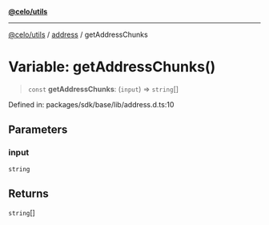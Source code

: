 [**@celo/utils**](../../README.md)

***

[@celo/utils](../../README.md) / [address](../README.md) / getAddressChunks

# Variable: getAddressChunks()

> `const` **getAddressChunks**: (`input`) => `string`[]

Defined in: packages/sdk/base/lib/address.d.ts:10

## Parameters

### input

`string`

## Returns

`string`[]
